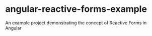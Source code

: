 # angular-reactive-forms-example
An example project demonstrating the concept of Reactive Forms in Angular

